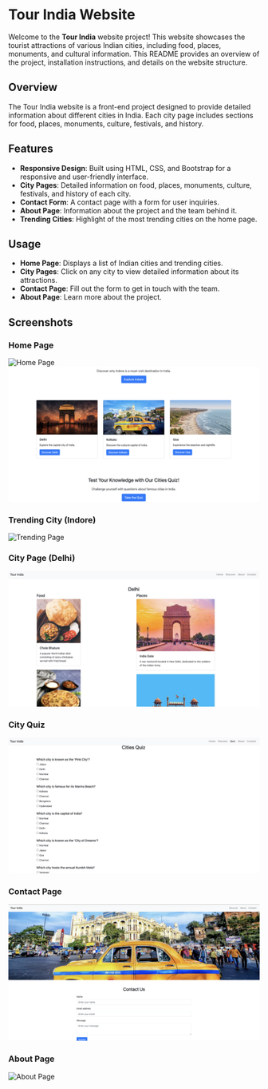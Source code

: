 # Tour India Website
Welcome to the **Tour India** website project! This website showcases the tourist attractions of various Indian cities, including food, places, monuments, and cultural information. This README provides an overview of the project, installation instructions, and details on the website structure.


## Overview
The Tour India website is a front-end project designed to provide detailed information about different cities in India. Each city page includes sections for food, places, monuments, culture, festivals, and history.

## Features
- **Responsive Design**: Built using HTML, CSS, and Bootstrap for a responsive and user-friendly interface.
- **City Pages**: Detailed information on food, places, monuments, culture, festivals, and history of each city.
- **Contact Form**: A contact page with a form for user inquiries.
- **About Page**: Information about the project and the team behind it.
- **Trending Cities**: Highlight of the most trending cities on the home page.

## Usage

- **Home Page**: Displays a list of Indian cities and trending cities.
- **City Pages**: Click on any city to view detailed information about its attractions.
- **Contact Page**: Fill out the form to get in touch with the team.
- **About Page**: Learn more about the project.

## Screenshots

### Home Page
![Home Page](images/output/home.png)
![Home Page](images/output/h2.png)


### Trending City (Indore)
![Trending Page](images/output/indore.png)

### City Page (Delhi)
![Delhi Page](images/output/dlhi.png)

### City Quiz
![Quiz Page](images/output/quiz.png)


### Contact Page
![Contact Page](images/output/contact.png)

### About Page
![About Page](images/output/abt.png)


